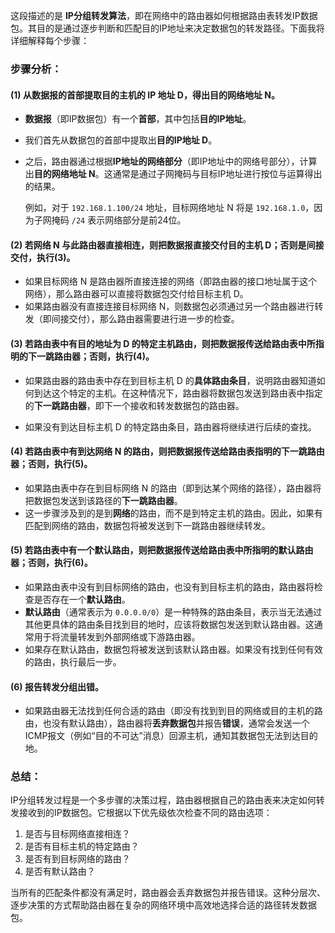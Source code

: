 这段描述的是 **IP分组转发算法**，即在网络中的路由器如何根据路由表转发IP数据包。其目的是通过逐步判断和匹配目的IP地址来决定数据包的转发路径。下面我将详细解释每个步骤：

### **步骤分析：**

#### **(1) 从数据报的首部提取目的主机的 IP 地址 D，得出目的网络地址 N。**
- **数据报**（即IP数据包）有一个**首部**，其中包括**目的IP地址**。
- 我们首先从数据包的首部中提取出**目的IP地址 D**。
- 之后，路由器通过根据**IP地址的网络部分**（即IP地址中的网络号部分），计算出**目的网络地址 N**。这通常是通过子网掩码与目标IP地址进行按位与运算得出的结果。
  
  例如，对于 `192.168.1.100/24` 地址，目标网络地址 N 将是 `192.168.1.0`，因为子网掩码 `/24` 表示网络部分是前24位。

#### **(2) 若网络 N 与此路由器直接相连，则把数据报直接交付目的主机 D；否则是间接交付，执行(3)。**
- 如果目标网络 N 是路由器所直接连接的网络（即路由器的接口地址属于这个网络），那么路由器可以直接将数据包交付给目标主机 D。
- 如果路由器没有直接连接目标网络 N，则数据包必须通过另一个路由器进行转发（即间接交付），那么路由器需要进行进一步的检查。

#### **(3) 若路由表中有目的地址为 D 的特定主机路由，则把数据报传送给路由表中所指明的下一跳路由器；否则，执行(4)。**
- 如果路由器的路由表中存在到目标主机 D 的**具体路由条目**，说明路由器知道如何到达这个特定的主机。在这种情况下，路由器将数据包发送到路由表中指定的**下一跳路由器**，即下一个接收和转发数据包的路由器。
  
- 如果没有到达目标主机 D 的特定路由条目，路由器将继续进行后续的查找。

#### **(4) 若路由表中有到达网络 N 的路由，则把数据报传送给路由表指明的下一跳路由器；否则，执行(5)。**
- 如果路由表中存在到目标网络 N 的路由（即到达某个网络的路径），路由器将把数据包发送到该路径的**下一跳路由器**。
- 这一步骤涉及到的是到**网络**的路由，而不是到特定主机的路由。因此，如果有匹配到网络的路由，数据包将被发送到下一跳路由器继续转发。

#### **(5) 若路由表中有一个默认路由，则把数据报传送给路由表中所指明的默认路由器；否则，执行(6)。**
- 如果路由表中没有到目标网络的路由，也没有到目标主机的路由，路由器将检查是否存在一个**默认路由**。
- **默认路由**（通常表示为 `0.0.0.0/0`）是一种特殊的路由条目，表示当无法通过其他更具体的路由条目找到目的地时，应该将数据包发送到默认路由器。这通常用于将流量转发到外部网络或下游路由器。
- 如果存在默认路由，数据包将被发送到该默认路由器。如果没有找到任何有效的路由，执行最后一步。

#### **(6) 报告转发分组出错。**
- 如果路由器无法找到任何合适的路由（即没有找到到目的网络或目的主机的路由，也没有默认路由），路由器将**丢弃数据包**并报告**错误**，通常会发送一个ICMP报文（例如“目的不可达”消息）回源主机，通知其数据包无法到达目的地。

### **总结：**

IP分组转发过程是一个多步骤的决策过程，路由器根据自己的路由表来决定如何转发接收到的IP数据包。它根据以下优先级依次检查不同的路由选项：

1. 是否与目标网络直接相连？
2. 是否有目标主机的特定路由？
3. 是否有到目标网络的路由？
4. 是否有默认路由？

当所有的匹配条件都没有满足时，路由器会丢弃数据包并报告错误。这种分层次、逐步决策的方式帮助路由器在复杂的网络环境中高效地选择合适的路径转发数据包。